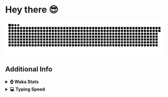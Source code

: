 # Hey there 😎

<!-- **`[ Software Engineer ] [ Yayasan TM Scholar ]`** -->

<!--
**I'm Haziq**, a highly motivated and dedicated computer science student with a strong passion for full stack development 🚀 I'm on a mission to enhance my skills and become a proficient developer. I'm not just coding; I'm also a lightning-fast typist, clocking in at 100+ words per minute with impressive accuracy since I was a kid ᕙ(  •̀ ᗜ •́  )ᕗ 
-->

<!--[![LinkedIn](https://custom-icon-badges.demolab.com/badge/LinkedIn-0077B5?style=for-the-badge&logo=linkedin&logoColor=white)](https://www.linkedin.com/in/HaziqKhairi/)-->
<!--[![Email](https://custom-icon-badges.demolab.com/badge/Email-8B0000?style=for-the-badge&logo=mail&logoColor=white)](mailto:ihaziqkhairi@gmail.com)-->
<!--[![LeetCode](https://img.shields.io/badge/LeetCode-000000?style=for-the-badge&logo=LeetCode&logoColor=#d16c0)](https://leetcode.com/Kyziq/)-->

<picture>
  <source media="(prefers-color-scheme: dark)" srcset="https://github.com/Kyziq/Kyziq/blob/output/github-contribution-grid-snake-dark.svg" />
  <source media="(prefers-color-scheme: light)" srcset="https://github.com/Kyziq/Kyziq/blob/output/github-contribution-grid-snake.svg" />
  <img alt="Snake Contribution GIF" src="https://github.com/Kyziq/Kyziq/blob/output/github-contribution-grid-snake.svg" />
</picture>

<!--
<h2 align="left">Languages & Tools</h2>
<div>
	<img alt="Java" src="https://img.shields.io/badge/java-%23ED8B00.svg?style=for-the-badge&logo=openjdk&logoColor=white">
	<img alt="TypeScript" src="https://img.shields.io/badge/typescript-%23007ACC.svg?style=for-the-badge&logo=typescript&logoColor=white" />
	<img alt="JavaScript" src="https://img.shields.io/badge/JavaScript-F7DF1E?style=for-the-badge&logo=javascript&logoColor=white" />
	<img alt="React Native" src="https://img.shields.io/badge/react_native-%2320232a.svg?style=for-the-badge&logo=react&logoColor=%2361DAFB" />
	<img alt="React.js" src="https://img.shields.io/badge/React-20232A?style=for-the-badge&logo=react&logoColor=white" />
	<img alt="Node.js" src="https://img.shields.io/badge/Node.js-43853D?style=for-the-badge&logo=node.js&logoColor=white" />
	<img alt="C++" src="https://img.shields.io/badge/c++-%2300599C.svg?style=for-the-badge&logo=c%2B%2B&logoColor=white">
	<img alt="HTML5" src="https://img.shields.io/badge/HTML5-F16529?style=for-the-badge&logo=html5&logoColor=white" />
	<img alt="CSS" src="https://img.shields.io/badge/CSS3-1572B6?style=for-the-badge&logo=css3&logoColor=white" />
	<img alt="SQL" src="https://img.shields.io/badge/Sql-018bff?style=for-the-badge&logo=microsoft-access&logoColor=white" />
	<img alt="Hibernate" src="https://img.shields.io/badge/Hibernate-59666C?style=for-the-badge&logo=Hibernate&logoColor=white" />
	<img alt="Bootstrap" src="https://img.shields.io/badge/bootstrap-%23563D7C.svg?style=for-the-badge&logo=bootstrap&logoColor=white">
	<img alt="Chart.js" src="https://img.shields.io/badge/chart.js-F5788D.svg?style=for-the-badge&logo=chart.js&logoColor=white">
	<img alt="Android Studio" src="https://img.shields.io/badge/Android%20Studio-3DDC84.svg?style=for-the-badge&logo=android-studio&logoColor=white">
	<img alt="Git" src="https://img.shields.io/badge/git-%23F05033.svg?style=for-the-badge&logo=git&logoColor=white" />
	<img alt="Mercurial" src="https://img.shields.io/badge/mercurial-999999.svg?style=for-the-badge&logo=mercurial&logoColor=white">
	<img alt="MariaDB" src="https://img.shields.io/badge/MariaDB-003545?style=for-the-badge&logo=mariadb&logoColor=white">
	<img alt="OracleDB" src="https://img.shields.io/badge/Oracle-F80000?style=for-the-badge&logo=oracle&logoColor=white">
	<img alt="MicrosoftSQLServer" src="https://img.shields.io/badge/Microsoft%20SQL%20Server-CC2927?style=for-the-badge&logo=microsoft%20sql%20server&logoColor=white" />
</div>
-->

<h2> Additional Info </h2>

<!--
<details>
<summary><b>:octocat: GitHub Profile Stats</b></summary>
<br/>
<div align="center">
	<img width="400px" src="https://github-readme-stats.vercel.app/api/top-langs/?username=Kyziq&layout=compact&langs_count=12" />
</div>
</details>
-->

<details>

<summary><b>⌚ Waka Stats</b></summary>

<br/>

<!--START_SECTION:waka-->
![Code Time](http://img.shields.io/badge/Code%20Time-826%20hrs%2016%20mins-blue)

**I'm a Night 🦉** 

```text
🌞 Morning                444 commits         ██░░░░░░░░░░░░░░░░░░░░░░░   07.52 % 
🌆 Daytime                2388 commits        ██████████░░░░░░░░░░░░░░░   40.44 % 
🌃 Evening                2038 commits        █████████░░░░░░░░░░░░░░░░   34.51 % 
🌙 Night                  1035 commits        ████░░░░░░░░░░░░░░░░░░░░░   17.53 % 
```
📅 **I'm Most Productive on Tuesday** 

```text
Monday                   447 commits         ██░░░░░░░░░░░░░░░░░░░░░░░   07.57 % 
Tuesday                  1623 commits        ███████░░░░░░░░░░░░░░░░░░   27.49 % 
Wednesday                764 commits         ███░░░░░░░░░░░░░░░░░░░░░░   12.94 % 
Thursday                 539 commits         ██░░░░░░░░░░░░░░░░░░░░░░░   09.13 % 
Friday                   1329 commits        ██████░░░░░░░░░░░░░░░░░░░   22.51 % 
Saturday                 822 commits         ███░░░░░░░░░░░░░░░░░░░░░░   13.92 % 
Sunday                   381 commits         ██░░░░░░░░░░░░░░░░░░░░░░░   06.45 % 
```


📊 **This Week I Spent My Time On** 

```text
💬 Programming Languages: 
YAML                     10 hrs 7 mins       ████████████████░░░░░░░░░   63.08 % 
Groovy                   3 hrs 58 mins       ██████░░░░░░░░░░░░░░░░░░░   24.77 % 
Java                     47 mins             █░░░░░░░░░░░░░░░░░░░░░░░░   04.97 % 
Other                    19 mins             █░░░░░░░░░░░░░░░░░░░░░░░░   02.04 % 
Markdown                 15 mins             ░░░░░░░░░░░░░░░░░░░░░░░░░   01.62 % 
```


<!--END_SECTION:waka-->

</details>

<details>
<summary><b>💻 Typing Speed</b></summary>

<br/>
<div align="center">
	<a href="https://monkeytype.com/profile/Kyziq">
		<img src="https://raw.githubusercontent.com/Kyziq/Kyziq/monkeytype-readme/monkeytype-readme-pb.svg" alt="My Monkeytype profile" />
	</a>
	<!-- <a href="https://monkeytype.com/profile/Kyziq">via MonkeyType</a>, time/words | WPM | accuracy
	<img alt="Typing Speed" src="/img/typing-speed.png" width="70%"/> -->
</div>
</details>

<!--
<details>
<summary><b>🛠️ Random Projects</b></summary>
<br/>
These are just some fun side projects I work on when I have spare time. Since you’re here, feel free to check them out!
<br/><br/>
	
🔗 [WhatsApp Message Counter](https://kyziq.github.io/whatsapp-message-counter/)
	
</details>
-->
